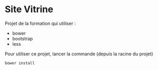 Site Vitrine
============

Projet de la formation qui utiliser :

* bower
* bootstrap
* less

Pour utiliser ce projet, lancer la commande
(depuis la racine du projet)

    bower install

